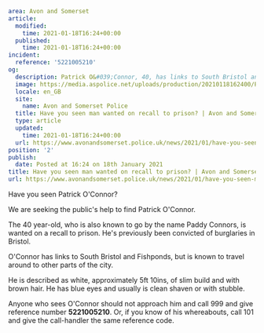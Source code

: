 ```yaml
area: Avon and Somerset
article:
  modified:
    time: 2021-01-18T16:24+00:00
  published:
    time: 2021-01-18T16:24+00:00
incident:
  reference: '5221005210'
og:
  description: Patrick O&#039;Connor, 40, has links to South Bristol and Fishponds.
  image: https://media.aspolice.net/uploads/production/20210118162400/Patrick-OConnor-web.jpg
  locale: en_GB
  site:
    name: Avon and Somerset Police
  title: Have you seen man wanted on recall to prison? | Avon and Somerset Police
  type: article
  updated:
    time: 2021-01-18T16:24+00:00
  url: https://www.avonandsomerset.police.uk/news/2021/01/have-you-seen-man-wanted-on-recall-to-prison/
position: '2'
publish:
  date: Posted at 16:24 on 18th January 2021
title: Have you seen man wanted on recall to prison? | Avon and Somerset Police
url: https://www.avonandsomerset.police.uk/news/2021/01/have-you-seen-man-wanted-on-recall-to-prison/
```

Have you seen Patrick O'Connor?

We are seeking the public's help to find Patrick O'Connor.

The 40 year-old, who is also known to go by the name Paddy Connors, is wanted on a recall to prison. He's previously been convicted of burglaries in Bristol.

O'Connor has links to South Bristol and Fishponds, but is known to travel around to other parts of the city.

He is described as white, approximately 5ft 10ins, of slim build and with brown hair. He has blue eyes and usually is clean shaven or with stubble.

Anyone who sees O'Connor should not approach him and call 999 and give reference number **5221005210**. Or, if you know of his whereabouts, call 101 and give the call-handler the same reference code.
